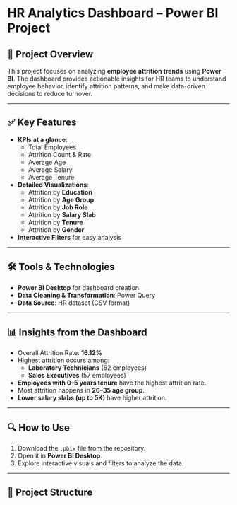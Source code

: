 # HR Analytics Dashboard – Power BI Project

## 📌 Project Overview
This project focuses on analyzing **employee attrition trends** using **Power BI**. The dashboard provides actionable insights for HR teams to understand employee behavior, identify attrition patterns, and make data-driven decisions to reduce turnover.

---

## ✅ Key Features
- **KPIs at a glance**:
  - Total Employees
  - Attrition Count & Rate
  - Average Age
  - Average Salary
  - Average Tenure
- **Detailed Visualizations**:
  - Attrition by **Education**
  - Attrition by **Age Group**
  - Attrition by **Job Role**
  - Attrition by **Salary Slab**
  - Attrition by **Tenure**
  - Attrition by **Gender**
- **Interactive Filters** for easy analysis

---

## 🛠 Tools & Technologies
- **Power BI Desktop** for dashboard creation
- **Data Cleaning & Transformation**: Power Query
- **Data Source**: HR dataset (CSV format)

---

## 📊 Insights from the Dashboard
- Overall Attrition Rate: **16.12%**
- Highest attrition occurs among:
  - **Laboratory Technicians** (62 employees)
  - **Sales Executives** (57 employees)
- **Employees with 0–5 years tenure** have the highest attrition rate.
- Most attrition happens in **26–35 age group**.
- **Lower salary slabs (up to 5K)** have higher attrition.

---

## 🔍 How to Use
1. Download the `.pbix` file from the repository.
2. Open it in **Power BI Desktop**.
3. Explore interactive visuals and filters to analyze the data.

---

## 📂 Project Structure
